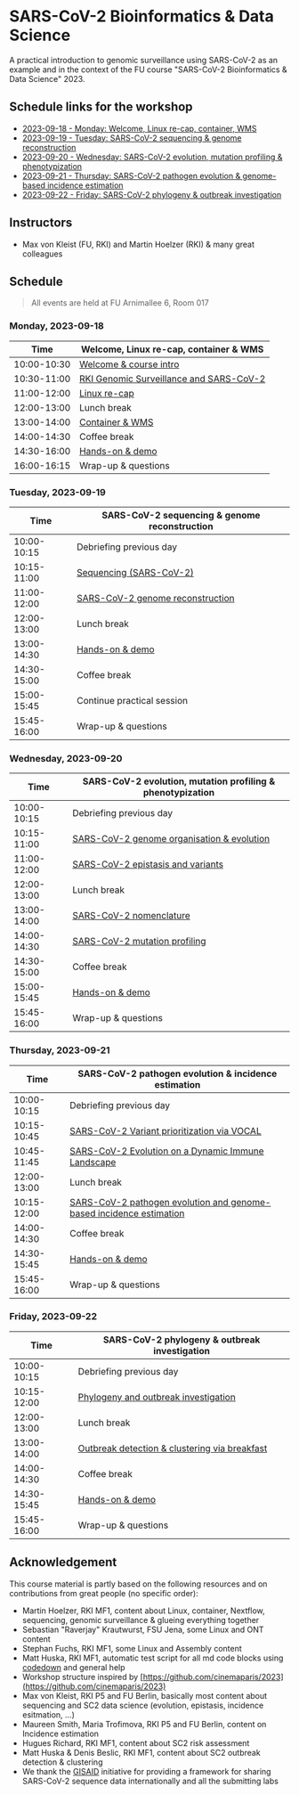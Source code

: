# SARS-CoV-2 Bioinformatics & Data Science

A practical introduction to genomic surveillance using SARS-CoV-2 as an example and in the context of the FU course "SARS-CoV-2 Bioinformatics & Data Science" 2023.

## Schedule links for the workshop

* [2023-09-18 - Monday: Welcome, Linux re-cap, container, WMS](#0)  
* [2023-09-19 - Tuesday: SARS-CoV-2 sequencing & genome reconstruction](#6)  
* [2023-09-20 - Wednesday: SARS-CoV-2 evolution, mutation profiling & phenotypization](#7)  
* [2023-09-21 - Thursday: SARS-CoV-2 pathogen evolution & genome-based incidence estimation](#8)  
* [2023-09-22 - Friday: SARS-CoV-2 phylogeny & outbreak investigation](#9)  

## Instructors

* Max von Kleist (FU, RKI) and Martin Hoelzer (RKI) & many great colleagues

## Schedule

> All events are held at FU Arnimallee 6, Room 017

### <a name="0"></a> Monday, 2023-09-18
| Time        | Welcome, Linux re-cap, container & WMS |
| --          | --               |
| 10:00-10:30 | [Welcome & course intro](day-sc2-intro/README.md) |
| 10:30-11:00 | [RKI Genomic Surveillance and SARS-CoV-2](day-sc2-intro/README.md) |
| 11:00-12:00 | [Linux re-cap](day-welcome-linux-container-wms/linux.md) |
| 12:00-13:00 | Lunch break |
| 13:00-14:00 | [Container & WMS](day-welcome-linux-container-wms/container-wms.md) |
| 14:00-14:30 | Coffee break |
| 14:30-16:00 | [Hands-on & demo](day-welcome-linux-container-wms/hands-on.md) |
| 16:00-16:15 | Wrap-up & questions |

### <a name="6"></a> Tuesday, 2023-09-19
| Time        | SARS-CoV-2 sequencing & genome reconstruction |
| --          | --               |
| 10:00-10:15 | Debriefing previous day |
| 10:15-11:00 | [Sequencing (SARS-CoV-2)](day-sc2-seq-and-assembly/README.md) |
| 11:00-12:00 | [SARS-CoV-2 genome reconstruction](day-sc2-seq-and-assembly/README.md) |
| 12:00-13:00 | Lunch break |
| 13:00-14:30 | [Hands-on & demo](day-sc2-seq-and-assembly/hands-on.md) |
| 14:30-15:00 | Coffee break |
| 15:00-15:45 | Continue practical session |
| 15:45-16:00 | Wrap-up & questions |

### <a name="7"></a> Wednesday, 2023-09-20
| Time        | SARS-CoV-2 evolution, mutation profiling & phenotypization |
| --          | --               |
| 10:00-10:15 | Debriefing previous day |
| 10:15-11:00 | [SARS-CoV-2 genome organisation & evolution](day-sc2-evolution/README.md) |
| 11:00-12:00 | [SARS-CoV-2 epistasis and variants](day-sc2-evolution/README.md) |
| 12:00-13:00 | Lunch break |
| 13:00-14:00 | [SARS-CoV-2 nomenclature](day-sc2-evolution/README.md) |
| 14:00-14:30 | [SARS-CoV-2 mutation profiling](day-sc2-evolution/README.md) |
| 14:30-15:00 | Coffee break |
| 15:00-15:45 | [Hands-on & demo](day-sc2-evolution/hands-on.md) |
| 15:45-16:00 | Wrap-up & questions |

### <a name="8"></a> Thursday, 2023-09-21
| Time        | SARS-CoV-2 pathogen evolution & incidence estimation |
| --          | --               |
| 10:00-10:15 | Debriefing previous day |
| 10:15-10:45 | [SARS-CoV-2 Variant prioritization via VOCAL](day-sc2-incidence/README.md) |
| 10:45-11:45 | [SARS-CoV-2 Evolution on a Dynamic Immune Landscape](day-sc2-incidence/README.md) |
| 12:00-13:00 | Lunch break |
| 10:15-12:00 | [SARS-CoV-2 pathogen evolution and genome-based incidence estimation](day-sc2-incidence/README.md) |
| 14:00-14:30 | Coffee break |
| 14:30-15:45 | [Hands-on & demo](day-sc2-incidence/hands-on_1_setup.md) |
| 15:45-16:00 | Wrap-up & questions |

### <a name="9"></a> Friday, 2023-09-22
| Time        | SARS-CoV-2 phylogeny & outbreak investigation |
| --          | --               |
| 10:00-10:15 | Debriefing previous day |
| 10:15-12:00 | [Phylogeny and outbreak investigation](day-sc2-phylo-clustering/README.md) |
| 12:00-13:00 | Lunch break |
| 13:00-14:00 | [Outbreak detection & clustering via breakfast](day-sc2-phylo-clustering/README.md) |
| 14:00-14:30 | Coffee break |
| 14:30-15:45 | [Hands-on & demo](day-sc2-phylo-clustering/hands-on.md) |
| 15:45-16:00 | Wrap-up & questions |




## Acknowledgement

This course material is partly based on the following resources and on contributions from great people (no specific order):

* Martin Hoelzer, RKI MF1, content about Linux, container, Nextflow, sequencing, genomic surveillance & glueing everything together
* Sebastian "Raverjay" Krautwurst, FSU Jena, some Linux and ONT content
* Stephan Fuchs, RKI MF1, some Linux and Assembly content 
* Matt Huska, RKI MF1, automatic test script for all md code blocks using [codedown](https://github.com/earldouglas/codedown) and general help
* Workshop structure inspired by [https://github.com/cinemaparis/2023](https://github.com/cinemaparis/2023)
* Max von Kleist, RKI P5 and FU Berlin, basically most content about sequencing and SC2 data science (evolution, epistasis, incidence esitmation, ...)
* Maureen Smith, Maria Trofimova, RKI P5 and FU Berlin, content on Incidence estimation
* Hugues Richard, RKI MF1, content about SC2 risk assessment
* Matt Huska & Denis Beslic, RKI MF1, content about SC2 outbreak detection & clustering
* We thank the [GISAID](https://gisaid.org) initiative for providing a framework for sharing SARS-CoV-2 sequence data internationally and all the submitting labs
